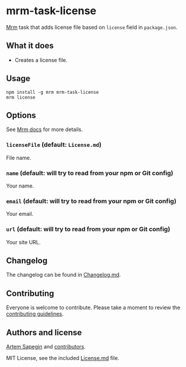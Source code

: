 # mrm-task-license

[Mrm](https://github.com/sapegin/mrm) task that adds license file based on `license` field in `package.json`.

## What it does

* Creates a license file.

## Usage

```
npm install -g mrm mrm-task-license
mrm license
```

## Options

See [Mrm docs](https://github.com/sapegin/mrm#usage) for more details.

### `licenseFile` (default: `License.md`)

File name.

### `name` (default: will try to read from your npm or Git config)

Your name.

### `email` (default: will try to read from your npm or Git config)

Your email.

### `url` (default: will try to read from your npm or Git config)

Your site URL.

## Changelog

The changelog can be found in [Changelog.md](Changelog.md).

## Contributing

Everyone is welcome to contribute. Please take a moment to review the [contributing guidelines](../Contributing.md).

## Authors and license

[Artem Sapegin](http://sapegin.me) and [contributors](https://github.com/sapegin/mrm-task-license/graphs/contributors).

MIT License, see the included [License.md](License.md) file.
